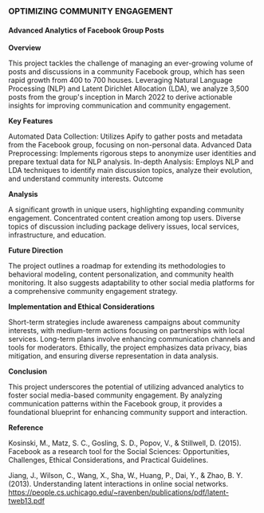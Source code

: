 
### OPTIMIZING COMMUNITY ENGAGEMENT 
#### Advanced Analytics of Facebook Group Posts


**Overview**

This project tackles the challenge of managing an ever-growing volume of posts and discussions in a community Facebook group, which has seen rapid growth from 400 to 700 houses. Leveraging Natural Language Processing (NLP) and Latent Dirichlet Allocation (LDA), we analyze 3,500 posts from the group's inception in March 2022 to derive actionable insights for improving communication and community engagement.


**Key Features**

Automated Data Collection: Utilizes Apify to gather posts and metadata from the Facebook group, focusing on non-personal data.
Advanced Data Preprocessing: Implements rigorous steps to anonymize user identities and prepare textual data for NLP analysis.
In-depth Analysis: Employs NLP and LDA techniques to identify main discussion topics, analyze their evolution, and understand community interests.
Outcome


**Analysis**

A significant growth in unique users, highlighting expanding community engagement.
Concentrated content creation among top users.
Diverse topics of discussion including package delivery issues, local services, infrastructure, and education.


**Future Direction**

The project outlines a roadmap for extending its methodologies to behavioral modeling, content personalization, and community health monitoring. It also suggests adaptability to other social media platforms for a comprehensive community engagement strategy.


**Implementation and Ethical Considerations**

Short-term strategies include awareness campaigns about community interests, with medium-term actions focusing on partnerships with local services. Long-term plans involve enhancing communication channels and tools for moderators. Ethically, the project emphasizes data privacy, bias mitigation, and ensuring diverse representation in data analysis.


**Conclusion**

This project underscores the potential of utilizing advanced analytics to foster social media-based community engagement. By analyzing communication patterns within the Facebook group, it provides a foundational blueprint for enhancing community support and interaction.


**Reference**

Kosinski, M., Matz, S. C., Gosling, S. D., Popov, V., & Stillwell, D. (2015). Facebook as a research tool for the Social Sciences: Opportunities, Challenges, Ethical Considerations, and Practical Guidelines.

Jiang, J., Wilson, C., Wang, X., Sha, W., Huang, P., Dai, Y., & Zhao, B. Y. (2013). Understanding latent interactions in online social networks. https://people.cs.uchicago.edu/~ravenben/publications/pdf/latent-tweb13.pdf

